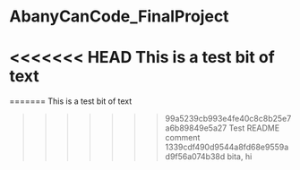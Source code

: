 # AbanyCanCode_FinalProject
<<<<<<< HEAD
This is a test bit of text
=======
=======
This is a test bit of text
>>>>>>> 99a5239cb993e4fe40c8c8b25e7a6b89849e5a27
Test README comment
>>>>>>> 1339cdf490d9544a8fd68e9559ad9f56a074b38d
bita, hi
